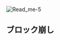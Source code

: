 ![Read_me-_5_](https://user-images.githubusercontent.com/70077254/110410686-a2538b80-80cc-11eb-9e16-f3820be425df.PNG)
<h2>ブロック崩し</h2>

